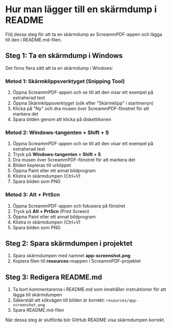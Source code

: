 # Hur man lägger till en skärmdump i README

Följ dessa steg för att ta en skärmdump av ScreammPDF-appen och lägga till den i README.md-filen.

## Steg 1: Ta en skärmdump i Windows

Det finns flera sätt att ta en skärmdump i Windows:

### Metod 1: Skärmklippsverktyget (Snipping Tool)
1. Öppna ScreammPDF-appen och se till att den visar ett exempel på extraherad text
2. Öppna Skärmklippsverktyget (sök efter "Skärmklipp" i startmenyn)
3. Klicka på "Ny" och dra musen över ScreammPDF-fönstret för att markera det
4. Spara bilden genom att klicka på diskettikonen

### Metod 2: Windows-tangenten + Shift + S
1. Öppna ScreammPDF-appen och se till att den visar ett exempel på extraherad text
2. Tryck på **Windows-tangenten + Shift + S**
3. Dra musen över ScreammPDF-fönstret för att markera det
4. Bilden kopieras till urklippet
5. Öppna Paint eller ett annat bildprogram
6. Klistra in skärmdumpen (Ctrl+V)
7. Spara bilden som PNG

### Metod 3: Alt + PrtScn
1. Öppna ScreammPDF-appen och fokusera på fönstret
2. Tryck på **Alt + PrtScn** (Print Screen)
3. Öppna Paint eller ett annat bildprogram
4. Klistra in skärmdumpen (Ctrl+V)
5. Spara bilden som PNG

## Steg 2: Spara skärmdumpen i projektet

1. Spara skärmdumpen med namnet **app-screenshot.png**
2. Kopiera filen till **resources**-mappen i ScreammPDF-projektet

## Steg 3: Redigera README.md

1. Ta bort kommentarerna i README.md som innehåller instruktioner för att lägga till skärmdumpen
2. Säkerställ att sökvägen till bilden är korrekt: `resources/app-screenshot.png`
3. Spara README.md-filen

När dessa steg är slutförda bör GitHub README visa skärmdumpen korrekt. 